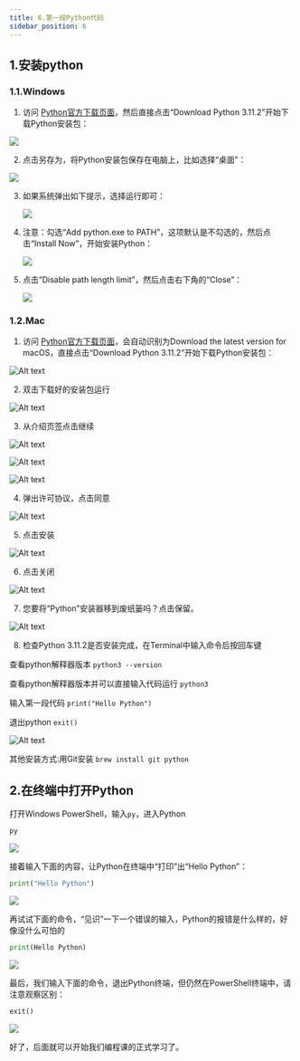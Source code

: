 ```yaml
---
title: 6.第一段Python代码
sidebar_position: 6
---
```


## 1.安装python

### 1.1.Windows

1. 访问 [Python官方下载页面](https://www.python.org/downloads/)，然后直接点击“Download Python 3.11.2”开始下载Python安装包：

![](p0-6-python.assets/image-20230222195705541.png)

2. 点击另存为，将Python安装包保存在电脑上，比如选择“桌面”：

![](p0-6-python.assets/image-20230222195857243.png)

3. 如果系统弹出如下提示，选择运行即可：

   ![](p0-6-python.assets/image-20230222200252815.png)


4. 注意：勾选“Add python.exe to PATH”，这项默认是不勾选的，然后点击“Install Now”，开始安装Python：

   ![](p0-6-python.assets/image-20230222200409378.png)

5. 点击“Disable path length limit”，然后点击右下角的“Close”：

   ![](p0-6-python.assets/image-20230222200550262.png)

### 1.2.Mac

1. 访问 [Python官方下载页面](https://www.python.org/downloads/)，会自动识别为Download the latest version for macOS，直接点击“Download Python 3.11.2”开始下载Python安装包：

![Alt text](p0-6-python.assets/MacPython00001.jpg)

2. 双击下载好的安装包运行

![Alt text](p0-6-python.assets/MacPython00002.jpg)

3. 从介绍页签点击继续

![Alt text](p0-6-python.assets/MacPython00003.jpg)

![Alt text](p0-6-python.assets/MacPython00004.jpg)

![Alt text](p0-6-python.assets/MacPython00005.jpg)

4. 弹出许可协议，点击同意

![Alt text](p0-6-python.assets/MacPython00006.jpg)

5. 点击安装

![Alt text](p0-6-python.assets/MacPython00007.jpg)

6. 点击关闭

![Alt text](p0-6-python.assets/MacPython00009.jpg)

7. 您要将“Python”安装器移到废纸篓吗？点击保留。

![Alt text](p0-6-python.assets/MacPython00010.jpg)

8. 检查Python 3.11.2是否安装完成，在Terminal中输入命令后按回车键

查看python解释器版本
`python3 --version`

查看python解释器版本并可以直接输入代码运行
`python3`

输入第一段代码
`print("Hello Python")`

退出python
`exit()`

![Alt text](p0-6-python.assets/MacPython00011.jpg)

其他安装方式:用Git安装
`brew install git python`



## 2.在终端中打开Python

打开Windows PowerShell，输入`py`，进入Python

```powershell
py
```

![](p0-6-python.assets/image-20230222200829479.png)

接着输入下面的内容，让Python在终端中“打印”出“Hello Python”：

``` python
print("Hello Python")
```

![](p0-6-python.assets/image-20230222201018915.png)

再试试下面的命令，“见识”一下一个错误的输入，Python的报错是什么样的，好像没什么可怕的

```python
print(Hello Python)
```

![](p0-6-python.assets/image-20230222201127859.png)

最后，我们输入下面的命令，退出Python终端，但仍然在PowerShell终端中，请注意观察区别：

```python
exit()
```

![](p0-6-python.assets/image-20230222201251544.png)

好了，后面就可以开始我们编程课的正式学习了。